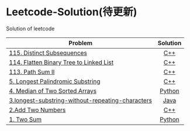 # Leetcode-Solution(待更新)
Solution of leetcode

| Problem                                                              | Solution                                              | 
| -------------------------------------------------------------        | :-------------------------------------------------:   |
| [115. Distinct Subsequences](https://leetcode.com/problems/distinct-subsequences/)  | [C++](./CPP%20Solution/Distinct%20Subsequences.cpp) |
| [114. Flatten Binary Tree to Linked List](https://leetcode.com/problems/flatten-binary-tree-to-linked-list/)  | [C++](./CPP%20Solution/Flatten%20Binary%20Tree%20to%20Linked%20List.cpp) |
| [113. Path Sum II](https://leetcode.com/problems/path-sum-ii/)  | [C++](./CPP%20Solution/Path%20Sum%20II.cpp) |
| [5. Longest Palindromic Substring](https://leetcode.com/problems/longest-palindromic-substring/)  | [C++](./CPP%20Solution/longestPalindrome.cpp) |
| [4. Median of Two Sorted Arrays](https://leetcode.com/problems/path-sum-ii/)  | [Python](./Python%20Solution/findMedianSortedArrays.py) |
| [3.longest-substring-without-repeating-characters](https://leetcode.com/problems/longest-substring-without-repeating-characters/)  | [Java](./Java%20Solution/3.%20Longest%20Substring%20Without%20Repeating%20Characters.java)           |
| [2.Add Two Numbers](https://leetcode.com/problems/add-two-numbers/)  | [C++](./CPP%20Solution/Add_Two_Numbers.cpp)           |
| [1. Two Sum](https://leetcode.com/problems/two-sum/)                 | [Python](./Python%20Solution/Two%20Sum.py)            |
